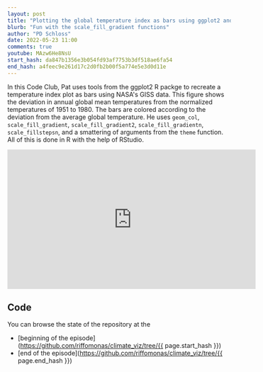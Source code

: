```yaml
---
layout: post
title: "Plotting the global temperature index as bars using ggplot2 and NASA GISS data (CC215)"
blurb: "Fun with the scale_fill_gradient functions"
author: "PD Schloss"
date: 2022-05-23 11:00
comments: true
youtube: MAzw6He8NsU
start_hash: da847b1356e3b054fd93af7753b3df518ae6fa54
end_hash: a4feec9e261d17c2d0fb2b00f5a774e5e3d0d11e
---
```


In this Code Club, Pat uses tools from the ggplot2 R packge to recreate a temperature index plot as bars using NASA's GISS data. This figure shows the deviation in annual global mean temperatures from the normalized temperatures of 1951 to 1980. The bars are colored according to the deviation from the average global temperature. He uses `geom_col`, `scale_fill_gradient`, `scale_fill_gradient2`, `scale_fill_gradientn`, `scale_fillstepsn`, and a smattering of arguments from the `theme` function. All of this is done in R with the help of RStudio.


<iframe style="margin: 0 auto;display:block;" width="560" height="315" src="https://www.youtube.com/embed/{{ page.youtube }}" frameborder="0" allow="accelerometer; autoplay; encrypted-media; gyroscope; picture-in-picture" allowfullscreen></iframe>


## Code

You can browse the state of the repository at the
* [beginning of the episode](https://github.com/riffomonas/climate_viz/tree/{{ page.start_hash }})
* [end of the episode](https://github.com/riffomonas/climate_viz/tree/{{ page.end_hash }})
